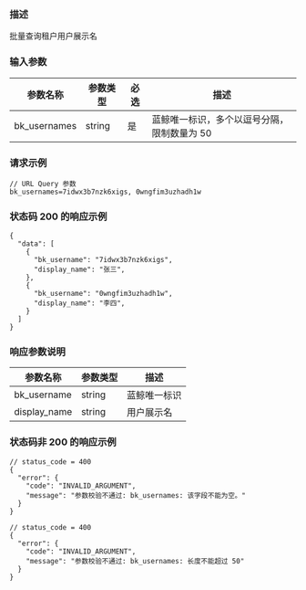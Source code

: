### 描述

批量查询租户用户展示名

### 输入参数

| 参数名称         | 参数类型   | 必选 | 描述                      |
|--------------|--------|----|-------------------------|
| bk_usernames | string | 是  | 蓝鲸唯一标识，多个以逗号分隔，限制数量为 50 |

### 请求示例

```
// URL Query 参数
bk_usernames=7idwx3b7nzk6xigs, 0wngfim3uzhadh1w
```

### 状态码 200 的响应示例

```json5
{
  "data": [
    {
      "bk_username": "7idwx3b7nzk6xigs",
      "display_name": "张三",
    },
    {
      "bk_username": "0wngfim3uzhadh1w",
      "display_name": "李四",
    }
  ]
}
```

### 响应参数说明

| 参数名称         | 参数类型   | 描述     |
|--------------|--------|--------|
| bk_username  | string | 蓝鲸唯一标识 |
| display_name | string | 用户展示名  |

### 状态码非 200 的响应示例

```json5
// status_code = 400
{
  "error": {
    "code": "INVALID_ARGUMENT",
    "message": "参数校验不通过: bk_usernames: 该字段不能为空。"
  }
}
```

```json5
// status_code = 400
{
  "error": {
    "code": "INVALID_ARGUMENT",
    "message": "参数校验不通过: bk_usernames: 长度不能超过 50"
  }
}
```
